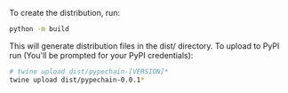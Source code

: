 To create the distribution, run:

```bash
python -m build
```

This will generate distribution files in the dist/ directory.
To upload to PyPI run (You'll be prompted for your PyPI credentials):

```bash
# twine upload dist/pypechain-[VERSION]*
twine upload dist/pypechain-0.0.1*
```
